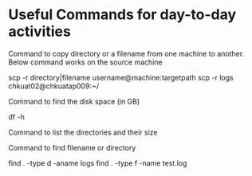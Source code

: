 
# <h1> Useful Commands for day-to-day activities #

Command to copy directory or a filename from one machine to another. Below command works on the source machine

scp -r directory|filename username@machine:targetpath
scp -r logs chkuat02@chkuatap009:~/


Command to find the disk space (in GB)

df -h


Command to list the directories and their size


Command to find filename or directory

find . -type d -aname logs
find . -type f -name test.log
